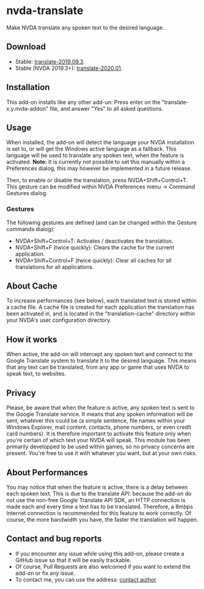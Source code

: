 # nvda-translate
Make NVDA translate any spoken text to the desired language.
## Download
- Stable: [translate-2019.09.3](http://www.mtyp.fr/nvda/translate-2019.09.3.nvda-addon).
- Stable (NVDA 2019.3+): [translate-2020.01](http://www.mtyp.fr/nvda/translate-2020.01.nvda-addon).

## Installation

This add-on installs like any other add-un: Press enter on the "translate-x.y.nvda-addon" file, and answer "Yes" to all asked questions.

## Usage
When installed, the add-on will detect the language your NVDA installation is set to, or will get the Windows active language as a fallback. This language will be used to translate any spoken text, when the feature is activated.
**Note:** It is currently not possible to set this manually within a Preferences dialog, this may however be implemented in a future release.

Then, to enable or disable the translation, press NVDA+Shift+Control+T. This gesture can be modified within NVDA Preferences menu -> Command Gestures dialog.

### Gestures
The following gestures are defined (and can be changed within the Gesture commands dialog):
- NVDA+Shift+Control+T: Activates / deactivates the translation.
- NVDA+Shift+F (twice quickly): Clears the cache for the current application.
- NVDA+Shift+Control+F (twice quickly): Clear all caches for all translations for all applications.

## About Cache
To increase performances (see below), each translated text is stored within a cache file. A cache file is created for each application the translation has been activated in, and is located in the "translation-cache" directory within your NVDA's user configuration directory.

## How it works

When active, the add-on will intercept any spoken text and connect to the Google Translate system to translate it to the desired language. This means that any text can be translated, from any app or game that uses NVDA to speak text, to websites.

## Privacy

Please, be aware that when the feature is active, any spoken text is sent to the Google Translate service. It means that any spoken information will be sent, whatever this could be (a simple sentence, file names within your Windows Explorer, mail content, contacts, phone numbers, or even credit card numbers). It is therefore important to activate this feature only when you're certain of which text your NVDA will speak. This module has been primarily developped to be used within games, so no privacy concerns are present. You're free to use it with whatever you want, but at your own risks.

## About Performances
You may notice that when the feature is active, there is a delay between each spoken text. This is due to the translate API: because the add-on do not use the non-free Google Translate API SDK, an HTTP connection is made each and every time a text has to be translated. Therefore, a 8mbps Internet connection is recommended for this feature to work correctly.
Of course, the more bandwidth you have, the faster the translation will happen.

## Contact and bug reports
- If you encounter any issue while using this add-on, please create a GitHub issue so that it will be easily trackable.
- Of course, Pull Requests are also welcomed if you want to extend the add-on or fix any issue.
- To contact me, you can use the address: [contact author](mailto:podcastcecitek@gmail.com)

